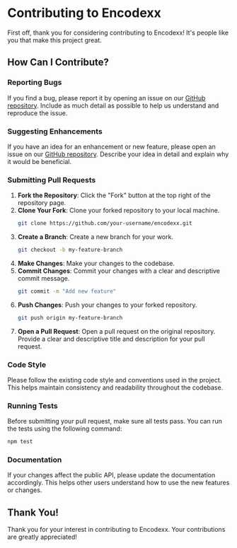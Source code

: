 # Contributing to Encodexx

First off, thank you for considering contributing to Encodexx! It's people like you that make this project great.

## How Can I Contribute?

### Reporting Bugs

If you find a bug, please report it by opening an issue on our [GitHub repository](https://github.com/kyzinatra/encodexx/issues). Include as much detail as possible to help us understand and reproduce the issue.

### Suggesting Enhancements

If you have an idea for an enhancement or new feature, please open an issue on our [GitHub repository](https://github.com/kyzinatra/encodexx/issues). Describe your idea in detail and explain why it would be beneficial.

### Submitting Pull Requests

1. **Fork the Repository**: Click the "Fork" button at the top right of the repository page.
2. **Clone Your Fork**: Clone your forked repository to your local machine.
   ```bash
   git clone https://github.com/your-username/encodexx.git
   ```
3. **Create a Branch**: Create a new branch for your work.
   ```bash
   git checkout -b my-feature-branch
   ```
4. **Make Changes**: Make your changes to the codebase.
5. **Commit Changes**: Commit your changes with a clear and descriptive commit message.
   ```bash
   git commit -m "Add new feature"
   ```
6. **Push Changes**: Push your changes to your forked repository.
   ```bash
   git push origin my-feature-branch
   ```
7. **Open a Pull Request**: Open a pull request on the original repository. Provide a clear and descriptive title and description for your pull request.

### Code Style

Please follow the existing code style and conventions used in the project. This helps maintain consistency and readability throughout the codebase.

### Running Tests

Before submitting your pull request, make sure all tests pass. You can run the tests using the following command:

```bash
npm test
```

### Documentation

If your changes affect the public API, please update the documentation accordingly. This helps other users understand how to use the new features or changes.

## Thank You!

Thank you for your interest in contributing to Encodexx. Your contributions are greatly appreciated!

